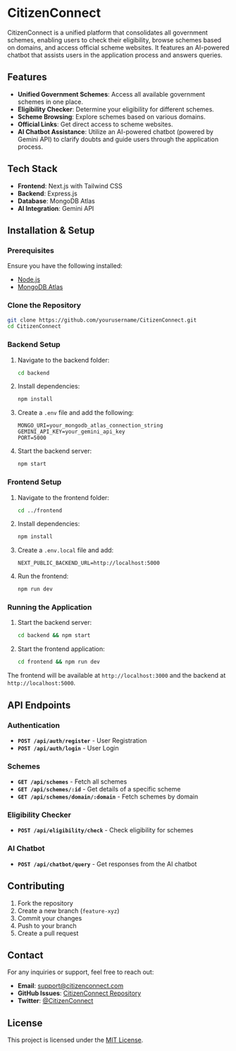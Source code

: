 # CitizenConnect

CitizenConnect is a unified platform that consolidates all government schemes, enabling users to check their eligibility, browse schemes based on domains, and access official scheme websites. It features an AI-powered chatbot that assists users in the application process and answers queries.

## Features

- **Unified Government Schemes**: Access all available government schemes in one place.
- **Eligibility Checker**: Determine your eligibility for different schemes.
- **Scheme Browsing**: Explore schemes based on various domains.
- **Official Links**: Get direct access to scheme websites.
- **AI Chatbot Assistance**: Utilize an AI-powered chatbot (powered by Gemini API) to clarify doubts and guide users through the application process.

## Tech Stack

- **Frontend**: Next.js with Tailwind CSS
- **Backend**: Express.js
- **Database**: MongoDB Atlas
- **AI Integration**: Gemini API

## Installation & Setup

### Prerequisites
Ensure you have the following installed:
- [Node.js](https://nodejs.org/)
- [MongoDB Atlas](https://www.mongodb.com/atlas)

### Clone the Repository
```sh
git clone https://github.com/yourusername/CitizenConnect.git
cd CitizenConnect
```

### Backend Setup

1. Navigate to the backend folder:
   ```sh
   cd backend
   ```

2. Install dependencies:
   ```sh
   npm install
   ```

3. Create a `.env` file and add the following:
   ```env
   MONGO_URI=your_mongodb_atlas_connection_string
   GEMINI_API_KEY=your_gemini_api_key
   PORT=5000
   ```

4. Start the backend server:
   ```sh
   npm start
   ```

### Frontend Setup

1. Navigate to the frontend folder:
   ```sh
   cd ../frontend
   ```

2. Install dependencies:
   ```sh
   npm install
   ```

3. Create a `.env.local` file and add:
   ```env
   NEXT_PUBLIC_BACKEND_URL=http://localhost:5000
   ```

4. Run the frontend:
   ```sh
   npm run dev
   ```

### Running the Application

1. Start the backend server:
   ```sh
   cd backend && npm start
   ```

2. Start the frontend application:
   ```sh
   cd frontend && npm run dev
   ```

The frontend will be available at `http://localhost:3000` and the backend at `http://localhost:5000`.

## API Endpoints

### Authentication
- **`POST /api/auth/register`** - User Registration
- **`POST /api/auth/login`** - User Login

### Schemes
- **`GET /api/schemes`** - Fetch all schemes
- **`GET /api/schemes/:id`** - Get details of a specific scheme
- **`GET /api/schemes/domain/:domain`** - Fetch schemes by domain

### Eligibility Checker
- **`POST /api/eligibility/check`** - Check eligibility for schemes

### AI Chatbot
- **`POST /api/chatbot/query`** - Get responses from the AI chatbot

## Contributing

1. Fork the repository
2. Create a new branch (`feature-xyz`)
3. Commit your changes
4. Push to your branch
5. Create a pull request

## Contact
For any inquiries or support, feel free to reach out:
- **Email**: support@citizenconnect.com
- **GitHub Issues**: [CitizenConnect Repository](https://github.com/yourusername/CitizenConnect/issues)
- **Twitter**: [@CitizenConnect](https://twitter.com/CitizenConnect)

## License

This project is licensed under the [MIT License](LICENSE).
